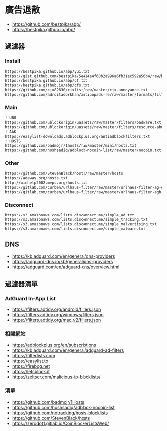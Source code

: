 # 廣告退散

- <https://github.com/bestpika/abp/>
- <https://bestpika.github.io/abp/>

## 過濾器

### Install

```md
https://bestpika.github.io/abp/yui.txt
https://gist.github.com/bestpika/5e414a4f60b2a996a6fb31ec592a56b4/raw/hide.txt
https://bestpika.github.io/abp/cf.txt
https://bestpika.github.io/abp/cfs.txt
https://github.com/cjx82630/cjxlist/raw/master/cjx-annoyance.txt
https://github.com/adroitadorkhan/antipopads-re/raw/master/formats/filter.txt
```

### Main

```md
! UB0
https://github.com/ublockorigin/uassets/raw/master/filters/badware.txt
https://github.com/ublockorigin/uassets/raw/master/filters/resource-abuse.txt
! AAK
https://easylist-downloads.adblockplus.org/antiadblockfilters.txt
! HOSTS
https://github.com/badmojr/1hosts/raw/master/mini/hosts.txt
https://github.com/hoshsadiq/adblock-nocoin-list/raw/master/nocoin.txt
```

### Other

```md
https://github.com/StevenBlack/hosts/raw/master/hosts
https://adaway.org/hosts.txt
http://winhelp2002.mvps.org/hosts.txt
https://gitlab.com/curben/urlhaus-filter/raw/master/urlhaus-filter-ag-online.txt
https://gitlab.com/curben/urlhaus-filter/raw/master/urlhaus-filter-agh-online.txt
```

### Disconnect

```md
https://s3.amazonaws.com/lists.disconnect.me/simple_ad.txt
https://s3.amazonaws.com/lists.disconnect.me/simple_tracking.txt
https://s3.amazonaws.com/lists.disconnect.me/simple_malvertising.txt
https://s3.amazonaws.com/lists.disconnect.me/simple_malware.txt
```

## DNS

- <https://kb.adguard.com/en/general/dns-providers>
- <https://adguard-dns.io/kb/general/dns-providers>
- <https://adguard.com/en/adguard-dns/overview.html>

## 過濾器清單

### AdGuard In-App List

- <https://filters.adtidy.org/android/filters.json>
- <https://filters.adtidy.org/windows/filters.json>
- <https://filters.adtidy.org/mac_v2/filters.json>

### 相關網站

- <https://adblockplus.org/en/subscriptions>
- <https://kb.adguard.com/en/general/adguard-ad-filters>
- <https://filterlists.com>
- <https://easylist.to>
- <https://firebog.net>
- <https://letsblock.it>
- <https://zeltser.com/malicious-ip-blocklists/>

### 清單

- <https://github.com/badmojr/1Hosts>
- <https://github.com/hoshsadiq/adblock-nocoin-list>
- <https://github.com/notracking/hosts-blocklists>
- <https://github.com/StevenBlack/hosts>
- <https://zerodot1.gitlab.io/CoinBlockerListsWeb/>
